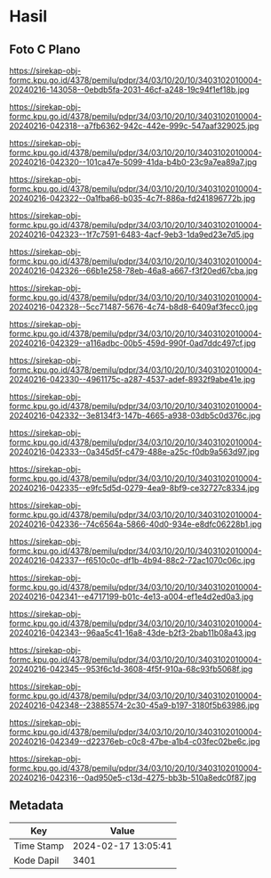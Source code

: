 # Hasil

## Foto C Plano

https://sirekap-obj-formc.kpu.go.id/4378/pemilu/pdpr/34/03/10/20/10/3403102010004-20240216-143058--0ebdb5fa-2031-46cf-a248-19c94f1ef18b.jpg

https://sirekap-obj-formc.kpu.go.id/4378/pemilu/pdpr/34/03/10/20/10/3403102010004-20240216-042318--a7fb6362-942c-442e-999c-547aaf329025.jpg

https://sirekap-obj-formc.kpu.go.id/4378/pemilu/pdpr/34/03/10/20/10/3403102010004-20240216-042320--101ca47e-5099-41da-b4b0-23c9a7ea89a7.jpg

https://sirekap-obj-formc.kpu.go.id/4378/pemilu/pdpr/34/03/10/20/10/3403102010004-20240216-042322--0a1fba66-b035-4c7f-886a-fd241896772b.jpg

https://sirekap-obj-formc.kpu.go.id/4378/pemilu/pdpr/34/03/10/20/10/3403102010004-20240216-042323--1f7c7591-6483-4acf-9eb3-1da9ed23e7d5.jpg

https://sirekap-obj-formc.kpu.go.id/4378/pemilu/pdpr/34/03/10/20/10/3403102010004-20240216-042326--66b1e258-78eb-46a8-a667-f3f20ed67cba.jpg

https://sirekap-obj-formc.kpu.go.id/4378/pemilu/pdpr/34/03/10/20/10/3403102010004-20240216-042328--5cc71487-5676-4c74-b8d8-6409af3fecc0.jpg

https://sirekap-obj-formc.kpu.go.id/4378/pemilu/pdpr/34/03/10/20/10/3403102010004-20240216-042329--a116adbc-00b5-459d-990f-0ad7ddc497cf.jpg

https://sirekap-obj-formc.kpu.go.id/4378/pemilu/pdpr/34/03/10/20/10/3403102010004-20240216-042330--4961175c-a287-4537-adef-8932f9abe41e.jpg

https://sirekap-obj-formc.kpu.go.id/4378/pemilu/pdpr/34/03/10/20/10/3403102010004-20240216-042332--3e8134f3-147b-4665-a938-03db5c0d376c.jpg

https://sirekap-obj-formc.kpu.go.id/4378/pemilu/pdpr/34/03/10/20/10/3403102010004-20240216-042333--0a345d5f-c479-488e-a25c-f0db9a563d97.jpg

https://sirekap-obj-formc.kpu.go.id/4378/pemilu/pdpr/34/03/10/20/10/3403102010004-20240216-042335--e9fc5d5d-0279-4ea9-8bf9-ce32727c8334.jpg

https://sirekap-obj-formc.kpu.go.id/4378/pemilu/pdpr/34/03/10/20/10/3403102010004-20240216-042336--74c6564a-5866-40d0-934e-e8dfc06228b1.jpg

https://sirekap-obj-formc.kpu.go.id/4378/pemilu/pdpr/34/03/10/20/10/3403102010004-20240216-042337--f6510c0c-df1b-4b94-88c2-72ac1070c06c.jpg

https://sirekap-obj-formc.kpu.go.id/4378/pemilu/pdpr/34/03/10/20/10/3403102010004-20240216-042341--e4717199-b01c-4e13-a004-ef1e4d2ed0a3.jpg

https://sirekap-obj-formc.kpu.go.id/4378/pemilu/pdpr/34/03/10/20/10/3403102010004-20240216-042343--96aa5c41-16a8-43de-b2f3-2bab11b08a43.jpg

https://sirekap-obj-formc.kpu.go.id/4378/pemilu/pdpr/34/03/10/20/10/3403102010004-20240216-042345--953f6c1d-3608-4f5f-910a-68c93fb5068f.jpg

https://sirekap-obj-formc.kpu.go.id/4378/pemilu/pdpr/34/03/10/20/10/3403102010004-20240216-042348--23885574-2c30-45a9-b197-3180f5b63986.jpg

https://sirekap-obj-formc.kpu.go.id/4378/pemilu/pdpr/34/03/10/20/10/3403102010004-20240216-042349--d22376eb-c0c8-47be-a1b4-c03fec02be6c.jpg

https://sirekap-obj-formc.kpu.go.id/4378/pemilu/pdpr/34/03/10/20/10/3403102010004-20240216-042316--0ad950e5-c13d-4275-bb3b-510a8edc0f87.jpg


## Metadata

| Key        | Value               |
| ---------- | ------------------- |
| Time Stamp | 2024-02-17 13:05:41 |
| Kode Dapil | 3401                |



